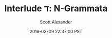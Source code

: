 ---
layout: chapter
title: "Interlude ד: N-Grammata"
author: Scott Alexander
description: http://unsongbook.com/interlude-%D7%93-n-grammata/
date: 2016-03-09 22:37:00 PST
length: 2008524
duration: 502
guid: interlude-ד-n-grammata
---